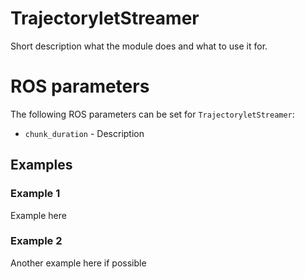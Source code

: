 # TrajectoryletStreamer

Short description what the module does and what to use it for.

# ROS parameters
The following ROS parameters can be set for `TrajectoryletStreamer`:

- `chunk_duration` - Description


## Examples
### Example 1
Example here


### Example 2
Another example here if possible